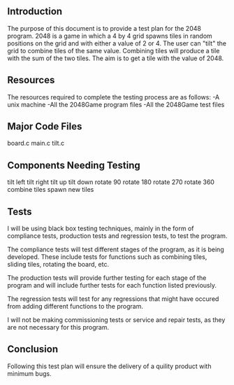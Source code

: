 Introduction
------------

The purpose of this document is to provide a test plan for the 2048 program. 2048 is a game in which a 4 by 4 grid spawns tiles in random positions on the grid and with either a value of 2 or 4. The user can "tilt" the grid to combine tiles of the same value. Combining tiles will produce a tile with the sum of the two tiles. The aim is to get a tile with the value of 2048.

Resources
---------

The resources required to complete the testing process are as follows:
  -A unix machine
  -All the 2048Game program files
  -All the 2048Game test files
  
Major Code Files
----------------

board.c
main.c
tilt.c

Components Needing Testing
--------------------------

tilt left
tilt right
tilt up
tilt down
rotate 90
rotate 180
rotate 270
rotate 360
combine tiles
spawn new tiles

Tests
-----

I will be using black box testing techniques, mainly in the form of compliance tests, production tests and regression tests, to test the program.

The compliance tests will test different stages of the program, as it is being developed. These include tests for functions such as
combining tiles, sliding tiles, rotating the board, etc.

The production tests will provide further testing for each stage of the program and will include further tests for each function listed
previously.

The regression tests will test for any regressions that might have occured from adding different functions to the program.

I will not be making commissioning tests or service and repair tests, as they are not necessary for this program.

Conclusion
----------

Following this test plan will ensure the delivery of a quility product with minimum bugs.
